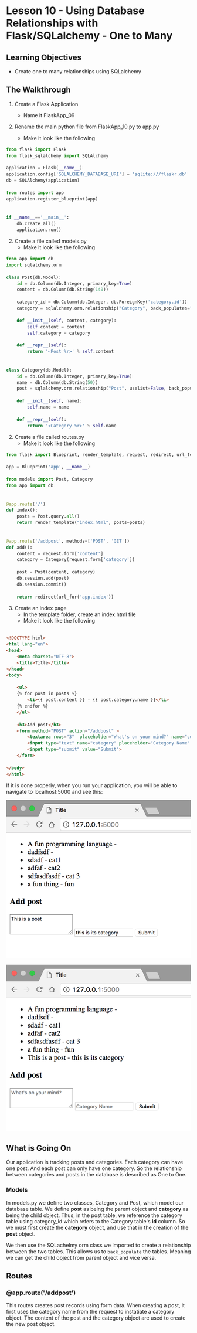 # Lesson 10 - Using Database Relationships with Flask/SQLalchemy - One to Many

## Learning Objectives
* Create one to many relationships using SQLalchemy

## The Walkthrough
1. Create a Flask Application
	* Name it FlaskApp_09

2. Rename the main python file from FlaskApp_10.py to app.py
	* Make it look like the following
    
```python
from flask import Flask
from flask_sqlalchemy import SQLAlchemy

application = Flask(__name__)
application.config['SQLALCHEMY_DATABASE_URI'] = 'sqlite:///flaskr.db'
db = SQLAlchemy(application)

from routes import app
application.register_blueprint(app)


if __name__=='__main__':
    db.create_all()
    application.run()

```

2. Create a file called models.py
	* Make it look like the following

```python
from app import db
import sqlalchemy.orm

class Post(db.Model):
    id = db.Column(db.Integer, primary_key=True)
    content = db.Column(db.String(140))

    category_id = db.Column(db.Integer, db.ForeignKey('category.id'))
    category = sqlalchemy.orm.relationship("Category", back_populates="post")

    def __init__(self, content, category):
        self.content = content
        self.category = category

    def __repr__(self):
        return '<Post %r>' % self.content


class Category(db.Model):
    id = db.Column(db.Integer, primary_key=True)
    name = db.Column(db.String(50))
    post = sqlalchemy.orm.relationship("Post", uselist=False, back_populates="category")

    def __init__(self, name):
        self.name = name

    def __repr__(self):
        return '<Category %r>' % self.name

```

2. Create a file called routes.py
	* Make it look like the following
	
```python
from flask import Blueprint, render_template, request, redirect, url_for

app = Blueprint('app', __name__)

from models import Post, Category
from app import db


@app.route('/')
def index():
    posts = Post.query.all()
    return render_template("index.html", posts=posts)


@app.route('/addpost', methods=['POST', 'GET'])
def add():
    content = request.form['content']
    category = Category(request.form['category'])

    post = Post(content, category)
    db.session.add(post)
    db.session.commit()

    return redirect(url_for('app.index'))

```

3. Create an index page
	* In the template folder, create an index.html file
	* Make it look like the following
    
    
```html

<!DOCTYPE html>
<html lang="en">
<head>
    <meta charset="UTF-8">
    <title>Title</title>
</head>
<body>

    <ul>
    {% for post in posts %}
        <li>{{ post.content }} - {{ post.category.name }}</li>
    {% endfor %}
    </ul>

    <h3>Add post</h3>
    <form method="POST" action="/addpost" >
        <textarea rows="3"  placeholder="What's on your mind?" name="content"></textarea>
        <input type="text" name="category" placeholder="Category Name" required="true">
        <input type="submit" value="Submit">
    </form>

</body>
</html>

```

If it is done properly, when you run your application, you will be able to navigate to localhost:5000 and see this:

![Using Database Relationships with Flask/SQLalchemy - One to One](img/lesson10a.png)

![Using Database Relationships with Flask/SQLalchemy - One to One](img/lesson10b.png)

## What is Going On

Our application is tracking posts and categories. Each category can have one post. And each post can only have one category. So the relationship between categories and posts in the database is described as One to One. 


### Models

In models.py we define two classes, Category and Post, which model our database table. We define **post** as being the parent object and **category** as being the child object. Thus, in the post table, we reference the category table using category_id which refers to the Category table's **id** column. So we must first create the **category** object, and use that in the creation of the **post** object. 

We then use the SQLachelmy orm class we imported to create a relationship between the two tables. This allows us to ```back_populate``` the tables. Meaning we can get the child object from parent object and vice versa.


## Routes

### @app.route('/addpost')
This routes creates post records using form data. When creating a post, it first uses the category name from the request to instatiate a category object. The content of the post and the category object are used to create the new post object.
